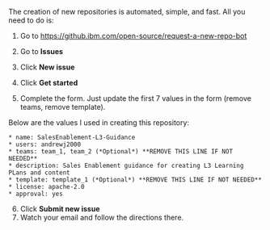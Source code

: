 The creation of new repositories is automated, simple, and fast.  All you need to do is:

1. Go to <a href="https://github.ibm.com/open-source/request-a-new-repo-bot" target="_blank">https://github.ibm.com/open-source/request-a-new-repo-bot</a>

2. Go to **Issues**

3. Click **New issue**

4. Click **Get started**

5. Complete the form. Just update the first 7 values in the form (remove teams, remove template).

Below are the values I used in creating this repository:

```
* name: SalesEnablement-L3-Guidance
* users: andrewj2000
* teams: team_1, team_2 (*Optional*) **REMOVE THIS LINE IF NOT NEEDED**
* description: Sales Enablement guidance for creating L3 Learning PLans and content
* template: template_1 (*Optional*) **REMOVE THIS LINE IF NOT NEEDED**
* license: apache-2.0
* approval: yes
```

6. Click **Submit new issue**
7. Watch your email and follow the directions there.
